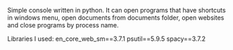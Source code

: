 Simple console written in python. 
It can open programs that have shortcuts in windows menu, 
open documents from documents folder, 
open websites and 
close programs by process name.

Libraries I used:
en_core_web_sm==3.7.1
psutil==5.9.5
spacy==3.7.2